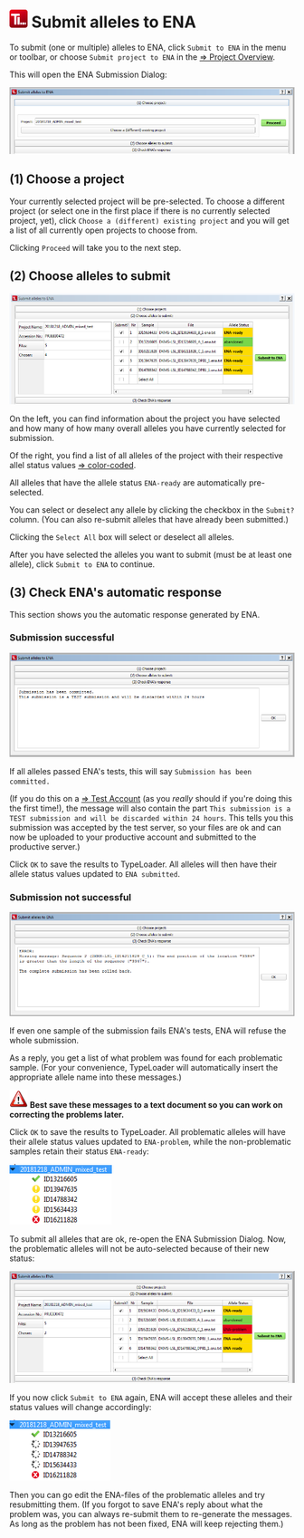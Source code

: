 # ![Icon](images/TypeLoader_32.png) Submit alleles to ENA 
To submit (one or multiple) alleles to ENA, click ``Submit to ENA`` in the menu or toolbar, or choose ``Submit project to ENA`` in the [=> Project Overview](overview_project.md).

This will open the ENA Submission Dialog:

![EnaSubmission1](images/ena_submission1.png)

##  (1) Choose a project 
Your currently selected project will be pre-selected. To choose a different project (or select one in the first place if there is no currently selected project, yet), click ``Choose a (different) existing project`` and you will get a list of all currently open projects to choose from.

Clicking ``Proceed`` will take you to the next step.

##  (2) Choose alleles to submit 
![EnaSubmission1](images/ena_submission2.png)

On the left, you can find information about the project you have selected and how many of how many overall alleles you have currently selected for submission.

Of the right, you find a list of all alleles of the project with their respective allel status values [=> color-coded](colors_icons.md).

All alleles that have the allele status ``ENA-ready`` are automatically pre-selected.

You can select or deselect any allele by clicking the checkbox in the ``Submit?`` column. (You can also re-submit alleles that have already been submitted.)

Clicking the ``Select All`` box will select or deselect all alleles.

After you have selected the alleles you want to submit (must be at least one allele), click ``Submit to ENA`` to continue.

##  (3) Check ENA's automatic response 
This section shows you the automatic response generated by ENA.

###  Submission successful 
![EnaSubmission1](images/ena_submission3.png)

If all alleles passed ENA's tests, this will say ``Submission has been committed.`` 

(If you do this on a [=> Test Account](users_test.md) (as you *really* should if you're doing this the first time!), the message will also contain the part ``This submission is a TEST submission and will be discarded within 24 hours``. This tells you this submission was accepted by the test server, so your files are ok and can now be uploaded to your productive account and submitted to the productive server.)

Click ``OK`` to save the results to TypeLoader. All alleles will then have their allele status values updated to ``ENA submitted``.

###  Submission not successful 
![EnaSubmission1](images/ena_submission4b.png)

If even one sample of the submission fails ENA's tests, ENA will refuse the whole submission.

As a reply, you get a list of what problem was found for each problematic sample. (For your convenience, TypeLoader will automatically insert the appropriate allele name into these messages.)

![Pic](images/icon_important.png) **Best save these messages to a text document so you can work on correcting the problems later.**

Click ``OK`` to save the results to TypeLoader. All problematic alleles will have their allele status values updated to ``ENA-problem``, while the non-problematic samples retain their status ``ENA-ready``:

![EnaSubmission1](images/ena_submission4c.png)

To submit all alleles that are ok, re-open the ENA Submission Dialog. Now, the problematic alleles will not be auto-selected because of their new status: 

![EnaSubmission1](images/ena_submission5.png)

If you now click ``Submit to ENA`` again, ENA will accept these alleles and their status values will change accordingly:

![EnaSubmission1](images/ena_submission5b.png)

Then you can go edit the ENA-files of the problematic alleles and try resubmitting them. (If you forgot to save ENA's reply about what the problem was, you can always re-submit them to re-generate the messages. As long as the problem has not been fixed, ENA will keep rejecting them.)
